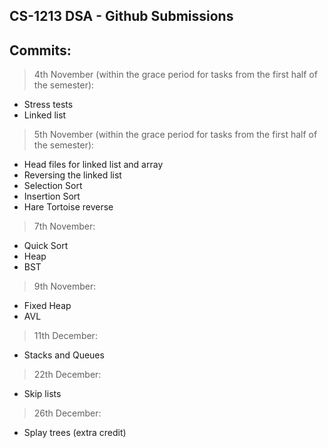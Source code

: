 ## CS-1213 DSA - Github Submissions

## Commits:

> 4th November (within the grace period for tasks from the first half of the semester): 

- Stress tests
- Linked list

> 5th November (within the grace period for tasks from the first half of the semester): 

- Head files for linked list and array
- Reversing the linked list
- Selection Sort
- Insertion Sort
- Hare Tortoise reverse

> 7th November:

- Quick Sort
- Heap
- BST

> 9th November:

- Fixed Heap
- AVL

> 11th December:

- Stacks and Queues

> 22th December:

- Skip lists

> 26th December:

- Splay trees (extra credit)
